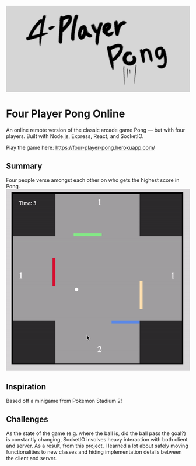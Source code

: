 <p align="center">
  <img src="documentation/pics/logo.png" alt="Four Player Pong logo"> 
</p>

# Four Player Pong Online
An online remote version of the classic arcade game Pong — but with four players. Built with Node.js, Express, React, and SocketIO. 

Play the game here: https://four-player-pong.herokuapp.com/

## Summary
Four people verse amongst each other on who gets the highest score in Pong.
<img src="documentation/gifs/demo.gif" alt="example screenshot">

## Inspiration
Based off a minigame from Pokemon Stadium 2!

## Challenges
As the state of the game (e.g. where the ball is, did the ball pass the goal?) is constantly changing, SocketIO involves heavy interaction with both client and server. As a result, from this project, I learned a lot about safely moving functionalities to new classes and hiding implementation details between the client and server.
